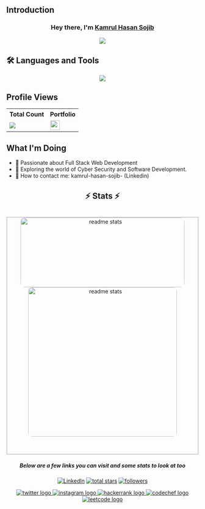 ## Introduction

<h3 align="center">Hey there, I'm <a href="https://github.com/kamrulhasansojib">Kamrul Hasan Sojib</a></h3>

<p align="center">
<img src="https://readme-typing-svg.demolab.com/?lines=3%20%2B%20years%20of%20coding%20experience;I'm%20Passionate%20about%20Web%20Development;And%20Competitive%20Programming&font=Fira%20Code&center=true&width=900&height=45&color=48CFCB&vCenter=true&pause=1000&size=25" />

  
## 🛠 Languages and Tools
<p align="center"> 
  <a href="https://github.com/kamrulhasansojib">
    <img src="https://skillicons.dev/icons?i=c,cpp,java,linux,git,github,css,html,javascript,mysql"> 
  </a> 
</p>

## Profile Views
<table>
  <tr>
    <th>Total Count</th>
    <th>Portfolio</th>
  </tr>
  <tr>
    <td>
      <a href="https://github.com/kamrulhasansojib">
        <img src="https://komarev.com/ghpvc/?username=kamrulhasansojib&style=for-the-badge&color=brightgreen">
      </a>
    </td>
    <td>
      <a href="https://kamrulhasansojib.github.io/Portfolio/">
        <img src="https://img.shields.io/static/v1?message=Portfolio&logo=codepen&label=&color=0080FE&logoColor=white&labelColor=&style=plastic" height="25" alt="codepen logo" />
      </a>
    </td>
  </tr>
</table>

## What I'm Doing

- 🔭 Passionate about Full Stack Web Development
- 🌱 Exploring the world of Cyber Security and Software Development.
- 📩 How to contact me: kamrul-hasan-sojib- (Linkedin)

<h2 align="center">⚡ Stats ⚡</h2>
<br>
<div align="center"  style=" border: 2px solid #ccc;">
  <img width="430" height="182" src="https://github-readme-stats-salesp07.vercel.app/api?username=kamrulhasansojib&count_private=true&show_icons=true&theme=react&rank_icon=github&border_radius=10" alt="readme stats" style="box-sizing: border-box;border-radius: 10px;" />
  <img width="390"  src="https://github-readme-stats-salesp07.vercel.app/api/top-langs/?username=kamrulhasansojib&hide=HTML&langs_count=8&layout=compact&theme=react&border_radius=10&size_weight=0.4&count_weight=0.4&exclude_repo=github-readme-stats" alt=" readme stats" style="box-sizing: border-box;border-radius: 10px;" />
  <p><br /></p>
</div>






<h5 align="center">Below are a few links you can visit and some stats to look at too</h5>

<p align="center">
  <a href="https://www.linkedin.com/in/kamrul-hasan-sojib-/" target="_blank"><img alt="LinkedIn" title="LinkedIn" src="https://img.shields.io/badge/-LinkedIn-0077B5?style=for-the-badge&logo=linkedin&logoColor=white"/></a>
  <a href="https://github.com/kamrulhasansojib?tab=repositories&sort=stargazers">
    <img alt="total stars" title="Total stars on GitHub" src="https://custom-icon-badges.demolab.com/github/stars/kamrulhasansojib?color=B8B92B&style=for-the-badge&labelColor=959532&logo=star"/></a>
  <a href="https://github.com/kamrulhasansojib"><img alt="followers" title="Follow me on Github" src="https://img.shields.io/github/followers/kamrulhasansojib?color=236ad3&style=for-the-badge&logo=github&label=Follow"/></a>
</p>

<div align="center">
  <a href="https://x.com/KamrulHasan1931" target="_blank">
    <img src="https://img.shields.io/static/v1?message=Twitter&logo=twitter&label=&color=1DA1F2&logoColor=white&labelColor=&style=for-the-badge" alt="twitter logo" />
  </a>
  <a href="https://www.instagram.com/kamrul_hasan_sojib_/" target="_blank">
    <img src="https://img.shields.io/static/v1?message=Instagram&logo=instagram&label=&color=E4405F&logoColor=white&labelColor=&style=for-the-badge" alt="instagram logo" />
  </a>
  <a href="https://www.hackerrank.com/profile/kamrulhasansoji1" target="_blank">
    <img src="https://img.shields.io/static/v1?message=HackerRank&logo=hackerrank&label=&color=2EC866&logoColor=white&labelColor=&style=for-the-badge" alt="hackerrank logo" />
  </a>

  <a href="https://www.codechef.com/users/kamrulhasan19" target="_blank">
    <img src="https://img.shields.io/static/v1?message=CodeChef&logo=codechef&label=&color=5B4638&logoColor=white&labelColor=&style=for-the-badge" alt="codechef logo" />
</a>
  <a href="https://leetcode.com/u/kamrul_hasan_sojib/" target="_blank">
    <img src="https://img.shields.io/static/v1?message=LeetCode&logo=leetcode&label=&color=FFA116&logoColor=white&labelColor=&style=for-the-badge" alt="leetcode logo" />
  </a>
</div>
